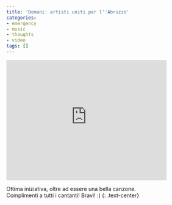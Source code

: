 ```yaml
---
title: 'Domani: artisti uniti per l''Abruzzo'
categories:
- emergency
- music
- thoughts
- video
tags: []
---
```

<iframe width="420" height="315" src="https://www.youtube.com/embed/p_WyCOGZjbM" frameborder="0" allowfullscreen></iframe>

Ottima iniziativa, oltre ad essere una bella canzone.  
Complimenti a tutti i cantanti! Bravi! :)
{: .text-center}

